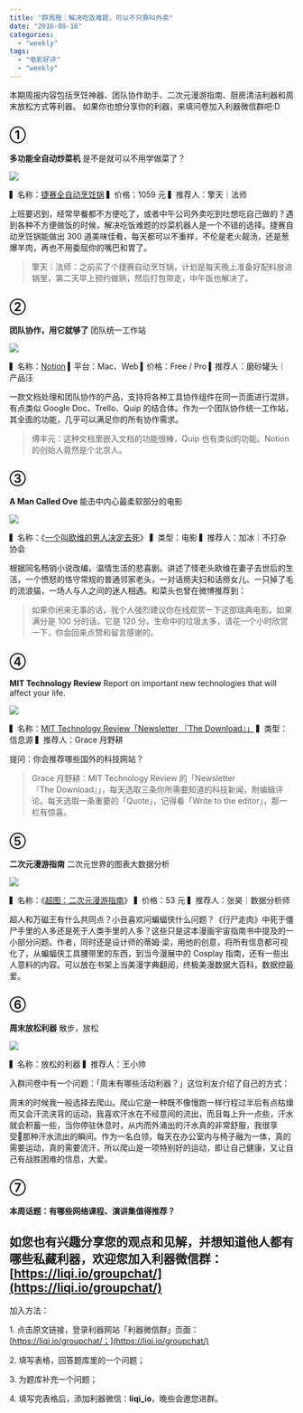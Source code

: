 ```yaml
---
title: "群周报｜解决吃饭难题，可以不只靠叫外卖"
date: "2016-08-16"
categories: 
  - "weekly"
tags: 
  - "电影好评"
  - "weekly"
---
```


本期周报内容包括烹饪神器、团队协作助手、二次元漫游指南、厨房清洁利器和周末放松方式等利器。 如果你也想分享你的利器，来填问卷加入利器微信群吧:D

## ①

**多功能全自动炒菜机** 是不是就可以不用学做菜了？

![](/images/85282.jpg)

▍名称：[捷赛全自动烹饪锅](https://detail.tmall.com/item.htm?spm=a1z10.1-b-s.w5003-14316897805.6.pCS8ge&id=40841985822&scene=taobao_shop) ▍价格：1059 元 ▍推荐人：擎天｜法师

上班要迟到，经常早餐都不方便吃了，或者中午公司外卖吃到吐想吃自己做的？遇到各种不方便做饭的时候，解决吃饭难题的炒菜机器人是一个不错的选择。捷赛自动烹饪锅能做出 300 道美味佳肴，每天都可以不重样，不伦是老火靓汤，还是葱爆羊肉，再也不用委屈你的嘴巴和胃了。

> 擎天｜法师：之前买了个捷赛自动烹饪锅，计划是每天晚上准备好配料放进锅里，第二天早上预约做熟，然后打包带走，中午饭也解决了。

## ②

**团队协作，用它就够了** 团队统一工作站

![](/images/36989.jpg)

▍名称：[Notion](https://www.notion.so/pricing) [](https://www.one-tab.com/) ▍平台：Mac、Web ▍价格：Free / Pro ▍推荐人：磨砂罐头｜产品汪

一款文档处理和团队协作的产品，支持将各种工具协作组件在同一页面进行混排。有点类似 Google Doc、Trello、Quip 的结合体。作为一个团队协作统一工作站，其全面的功能，几乎可以满足你的所有协作需求。

> 傅丰元：这种文档里嵌入文档的功能很棒，Quip 也有类似的功能。Notion 的创始人竟然是个北京人。

## ③

**A Man Called Ove** 能击中内心最柔软部分的电影

![](/images/35194.jpg)

▍名称：《[一个叫欧维的男人决定去死](https://movie.douban.com/subject/26628357/)》 ▍类型：电影 ▍推荐人：加冰｜不打杂协会

根据同名畅销小说改编，温情生活的悲喜剧。讲述了怪老头欧维在妻子去世后的生活，一个愤怒的恪守常规的普通邻家老头，一对话痨夫妇和话痨女儿、一只掉了毛的流浪猫，一场人与人之间的迷人相遇。和菜头也曾在微博推荐到：

> 如果你闲来无事的话，我个人强烈建议你在线观赏一下这部瑞典电影。如果满分是 100 分的话，它是 120 分。生命中的垃圾太多，请花一个小时欣赏一下，你会回来点赞和留言感谢的。

## ④

**MIT Technology Review** Report on important new technologies that will affect your life.

![](/images/45275.png)

▍名称：[MIT Technology Review「Newsletter 『The Download』」](https://www.technologyreview.com/) ▍类型：信息源 ▍推荐人：Grace 月野耕

提问：你会推荐哪些国外的科技网站？

> Grace 月野耕：MIT Technology Review 的「Newsletter 『The Download』」，每天选取三条你所需要知道的科技新闻，附编辑评论。每天选取一条重要的「Quote」，记得看「Write to the editor」，那一栏有惊喜。

## ⑤

**二次元漫游指南** 二次元世界的图表大数据分析

![](/images/39042-1377x1024.jpg)

▍名称：《[超图：二次元漫游指南](https://book.douban.com/subject/26589615/?from=tag)》 ▍价格：53 元 ▍推荐人：张昊｜数据分析师

超人和万磁王有什么共同点？小丑喜欢问蝙蝠侠什么问题？《行尸走肉》中死于僵尸手里的人多还是死于人类手里的人多？这些只是这本漫画宇宙指南书中提及的一小部分问题。作者，同时还是设计师的蒂姆·梁，用他的创意，将所有信息都可视化了，从蝙蝠侠工具腰带里的东西，到当今漫展中的 Cosplay 指南，还有一些出人意料的内容。可以放在书架上当美漫字典翻阅，终极美漫数据大百科，数据控最爱。

## ⑥

**周末放松利器** 散步，放松

![](/images/93921.jpg)

▍名称：放松的利器 ▍推荐人：王小帅

入群问卷中有一个问题：「周末有哪些活动利器？」这位利友介绍了自己的方式：

周末的时候我一般选择去爬山。爬山它是一种既不像慢跑一样行程过半后有点枯燥而又会汗流浃背的运动，我喜欢汗水在不经意间的流出，而且每上升一点些，汗水就会积蓄一些，当你停驻休息时，从内而外涌出的汗水真的非常舒服，我很享受那种汗水流出的瞬间。作为一名白领，每天在办公室内与椅子融为一体，真的需要运动，真的需要流汗，所以爬山是一项特别好的运动，即让自己健康，又让自己有战胜困难的信息，大爱。

## ⑦

**本周话题：有哪些网络课程、演讲集值得推荐？**

## 如您也有兴趣分享您的观点和见解，并想知道他人都有哪些私藏利器，欢迎您加入利器微信群：[https://liqi.io/groupchat/](https://liqi.io/groupchat/)

加入方法：

1\. 点击原文链接，登录利器网站「利器微信群」页面：[https://liqi.io/groupchat/；](https://liqi.io/groupchat/)

2\. 填写表格，回答题库里的一个问题；

3\. 为题库补充一个问题；

4\. 填写完表格后，添加利器微信：**liqi\_io**，晚些会邀您进群。
